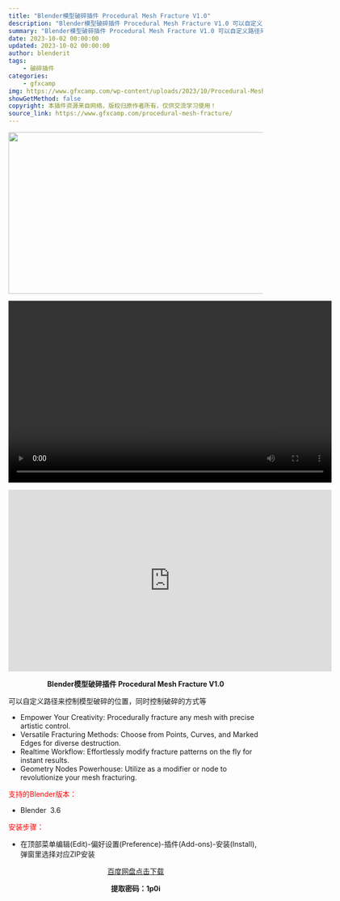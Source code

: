 ```yaml
---
title: "Blender模型破碎插件 Procedural Mesh Fracture V1.0"
description: "Blender模型破碎插件 Procedural Mesh Fracture V1.0 可以自定义路径来控制模型破碎的位置，同时控制破碎的方式等 Empower Your Creativity: Pr..."
summary: "Blender模型破碎插件 Procedural Mesh Fracture V1.0 可以自定义路径来控制模型破碎的位置，同时控制破碎的方式等 Empower Your Creativity: Pr..."
date: 2023-10-02 00:00:00
updated: 2023-10-02 00:00:00
author: blenderit
tags: 
    - 破碎插件
categories:
    - gfxcamp
img: https://www.gfxcamp.com/wp-content/uploads/2023/10/Procedural-Mesh-Fracture.jpg
showGetMethod: false
copyright: 本插件资源来自网络，版权归原作者所有，仅供交流学习使用！
source_link: https://www.gfxcamp.com/procedural-mesh-fracture/
---
```

<div><p><img decoding="async" class="aligncenter size-full wp-image-115305" src="https://www.gfxcamp.com/wp-content/uploads/2023/10/Procedural-Mesh-Fracture.jpg" data-src="https://www.gfxcamp.com/wp-content/uploads/2023/10/Procedural-Mesh-Fracture.jpg" alt="" width="640" height="320"><br>
</p><center><div style="width: 640px;" class="wp-video"><!--[if lt IE 9]><script>document.createElement('video');</script><![endif]-->
<video class="wp-video-shortcode" id="video-115356-1" width="640" height="360" preload="true" controls="controls"><source type="video/mp4" src="http://cloud.video.taobao.com/play/u/null/p/1/e/6/t/1/429753840547.mp4?_=1"></source><a href="http://cloud.video.taobao.com/play/u/null/p/1/e/6/t/1/429753840547.mp4">http://cloud.video.taobao.com/play/u/null/p/1/e/6/t/1/429753840547.mp4</a></video></div></center><p style="text-align: center;"><iframe loading="lazy" src="https://player.youku.com/embed/XNjA3MDg0MTg2MA==" width="640" height="360" frameborder="0" allowfullscreen="allowfullscreen" data-mce-fragment="1"></iframe></p><p style="text-align: center;"><strong>Blender模型破碎插件 Procedural Mesh Fracture V1.0</strong></p><p>可以自定义路径来控制模型破碎的位置，同时控制破碎的方式等</p><ul>
<li>Empower Your Creativity: Procedurally fracture any mesh with precise artistic control.</li>
<li>Versatile Fracturing Methods: Choose from Points, Curves, and Marked Edges for diverse destruction.</li>
<li>Realtime Workflow: Effortlessly modify fracture patterns on the fly for instant results.</li>
<li>Geometry Nodes Powerhouse: Utilize as a modifier or node to revolutionize your mesh fracturing.</li>
</ul><p style="text-align: left;"><span style="color: #ff0000;">支持的Blender版本：</span></p><ul>
<li style="text-align: left;">Blender  3.6</li>
</ul><p style="text-align: left;"><span style="color: #ff0000;">安装步骤：</span></p><ul>
<li>在顶部菜单编辑(Edit)-偏好设置(Preference)-插件(Add-ons)-安装(Install),弹窗里选择对应ZIP安装</li>
</ul><p style="text-align: center;"><a class="maxbutton-3 maxbutton maxbutton-baidu" target="_blank" rel="noopener" href="https://pan.baidu.com/s/1lRH-Vprd4wBkYwbNWaIiIw?pwd=1p0i"><span class="mb-text">百度网盘点击下载</span></a></p><p style="text-align: center;"><strong>提取密码：1p0i</strong></p></div>